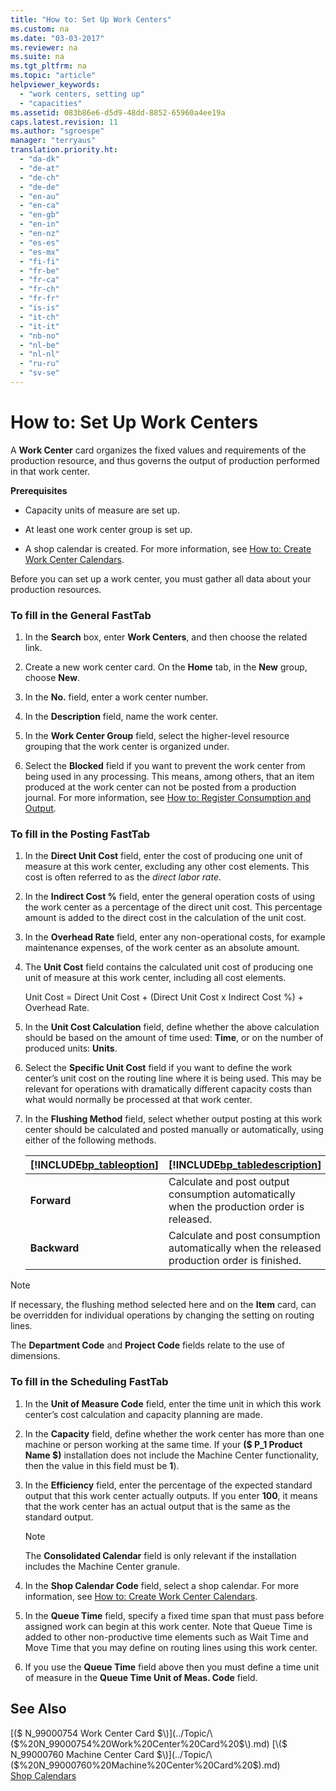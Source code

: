 ```yaml
---
title: "How to: Set Up Work Centers"
ms.custom: na
ms.date: "03-03-2017"
ms.reviewer: na
ms.suite: na
ms.tgt_pltfrm: na
ms.topic: "article"
helpviewer_keywords: 
  - "work centers, setting up"
  - "capacities"
ms.assetid: 083b86e6-d5d9-48dd-8852-65960a4ee19a
caps.latest.revision: 11
ms.author: "sgroespe"
manager: "terryaus"
translation.priority.ht: 
  - "da-dk"
  - "de-at"
  - "de-ch"
  - "de-de"
  - "en-au"
  - "en-ca"
  - "en-gb"
  - "en-in"
  - "en-nz"
  - "es-es"
  - "es-mx"
  - "fi-fi"
  - "fr-be"
  - "fr-ca"
  - "fr-ch"
  - "fr-fr"
  - "is-is"
  - "it-ch"
  - "it-it"
  - "nb-no"
  - "nl-be"
  - "nl-nl"
  - "ru-ru"
  - "sv-se"
---
```

# How to: Set Up Work Centers
A **Work Center** card organizes the fixed values and requirements of the production resource, and thus governs the output of production performed in that work center.  
  
 **Prerequisites**  
  
-   Capacity units of measure are set up.  
  
-   At least one work center group is set up.  
  
-   A shop calendar is created. For more information, see [How to: Create Work Center Calendars](../OperationsPlanning/how-to-create-work-center-calendars.md).  
  
 Before you can set up a work center, you must gather all data about your production resources.  
  
### To fill in the General FastTab  
  
1.  In the **Search** box, enter **Work Centers**, and then choose the related link.  
  
2.  Create a new work center card. On the **Home** tab, in the **New** group, choose **New**.  
  
3.  In the **No.** field, enter a work center number.  
  
4.  In the **Description** field, name the work center.  
  
5.  In the **Work Center Group** field, select the higher\-level resource grouping that the work center is organized under.  
  
6.  Select the **Blocked** field if you want to prevent the work center from being used in any processing. This means, among others, that an item produced at the work center can not be posted from a production journal. For more information, see [How to: Register Consumption and Output](../Production/how-to-register-consumption-and-output.md).  
  
### To fill in the Posting FastTab  
  
1.  In the **Direct Unit Cost** field, enter the cost of producing one unit of measure at this work center, excluding any other cost elements. This cost is often referred to as the *direct labor rate*.  
  
2.  In the **Indirect Cost %** field, enter the general operation costs of using the work center as a percentage of the direct unit cost. This percentage amount is added to the direct cost in the calculation of the unit cost.  
  
3.  In the **Overhead Rate** field, enter any non\-operational costs, for example maintenance expenses, of the work center as an absolute amount.  
  
4.  The **Unit Cost** field contains the calculated unit cost of producing one unit of measure at this work center, including all cost elements.  
  
     Unit Cost \= Direct Unit Cost \+ \(Direct Unit Cost x Indirect Cost %\) \+ Overhead Rate.  
  
5.  In the **Unit Cost Calculation** field, define whether the above calculation should be based on the amount of time used:  **Time**, or on the number of produced units:  **Units**.  
  
6.  Select the **Specific Unit Cost** field if you want to define the work center’s unit cost on the routing line where it is being used. This may be relevant for operations with dramatically different capacity costs than what would normally be processed at that work center.  
  
7.  In the **Flushing Method** field, select whether output posting at this work center should be calculated and posted manually or automatically, using either of the following methods.  
  
    |[!INCLUDE[bp_tableoption](../ApplicationDesign/includes/bp_tableoption_md.md)]|[!INCLUDE[bp_tabledescription](../ApplicationDesign/includes/bp_tabledescription_md.md)]|  
    |----------------------------------|---------------------------------------|  
    |**Forward**|Calculate and post output consumption automatically when the production order is released.|  
    |**Backward**|Calculate and post consumption automatically when the released production order is finished.|  
  
> [!NOTE]  
>  If necessary, the flushing method selected here and on the **Item** card, can be overridden for individual operations by changing the setting on routing lines.  
  
 The **Department Code** and **Project Code** fields relate to the use of dimensions.  
  
### To fill in the Scheduling FastTab  
  
1.  In the **Unit of Measure Code** field, enter the time unit in which this work center’s cost calculation and capacity planning are made.  
  
2.  In the **Capacity** field, define whether the work center has more than one machine or person working at the same time. If your **\($ P\_1 Product Name $\)** installation does not include the Machine Center functionality, then the value in this field must be **1**\).  
  
3.  In the **Efficiency** field, enter the percentage of the expected standard output that this work center actually outputs. If you enter **100**, it means that the work center has an actual output that is the same as the standard output.  
  
    > [!NOTE]  
    >  The **Consolidated Calendar** field is only relevant if the installation includes the Machine Center granule.  
  
4.  In the **Shop Calendar Code** field, select a shop calendar. For more information, see [How to: Create Work Center Calendars](../OperationsPlanning/how-to-create-work-center-calendars.md).  
  
5.  In the **Queue Time** field, specify a fixed time span that must pass before assigned work can begin at this work center. Note that Queue Time is added to other non\-productive time elements such as Wait Time and Move Time that you may define on routing lines using this work center.  
  
6.  If you use the **Queue Time** field above then you must define a time unit of measure in the **Queue Time Unit of Meas. Code** field.  
  
## See Also  
 [\($ N\_99000754 Work Center Card $\)](../Topic/\($%20N_99000754%20Work%20Center%20Card%20$\).md)   
 [\($ N\_99000760 Machine Center Card $\)](../Topic/\($%20N_99000760%20Machine%20Center%20Card%20$\).md)   
 [Shop Calendars](../OperationsPlanning/shop-calendars.md)